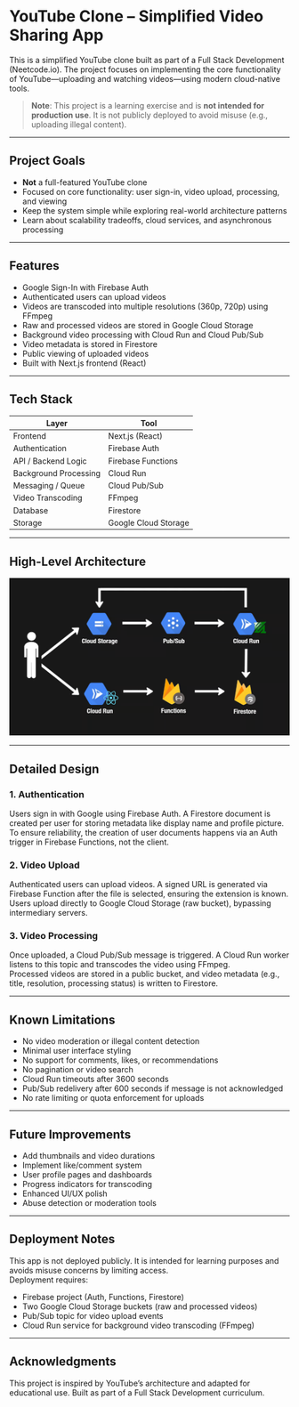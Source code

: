 # YouTube Clone – Simplified Video Sharing App

This is a simplified YouTube clone built as part of a Full Stack Development (Neetcode.io). The project focuses on implementing the core functionality of YouTube—uploading and watching videos—using modern cloud-native tools.

> **Note**: This project is a learning exercise and is **not intended for production use**. It is not publicly deployed to avoid misuse (e.g., uploading illegal content).

---

## Project Goals

- **Not** a full-featured YouTube clone
- Focused on core functionality: user sign-in, video upload, processing, and viewing
- Keep the system simple while exploring real-world architecture patterns
- Learn about scalability tradeoffs, cloud services, and asynchronous processing

---

## Features

- Google Sign-In with Firebase Auth  
- Authenticated users can upload videos  
- Videos are transcoded into multiple resolutions (360p, 720p) using FFmpeg  
- Raw and processed videos are stored in Google Cloud Storage  
- Background video processing with Cloud Run and Cloud Pub/Sub  
- Video metadata is stored in Firestore  
- Public viewing of uploaded videos  
- Built with Next.js frontend (React)

---

## Tech Stack

| Layer                  | Tool                          |
|------------------------|-------------------------------|
| Frontend               | Next.js (React)               |
| Authentication         | Firebase Auth                 |
| API / Backend Logic    | Firebase Functions            |
| Background Processing  | Cloud Run                     |
| Messaging / Queue      | Cloud Pub/Sub                 |
| Video Transcoding      | FFmpeg                        |
| Database               | Firestore                     |
| Storage                | Google Cloud Storage          |

---

## High-Level Architecture

![alt text](utils/image.png)

---

## Detailed Design

### 1. Authentication

Users sign in with Google using Firebase Auth. A Firestore document is created per user for storing metadata like display name and profile picture.  
To ensure reliability, the creation of user documents happens via an Auth trigger in Firebase Functions, not the client.

### 2. Video Upload

Authenticated users can upload videos. A signed URL is generated via Firebase Function after the file is selected, ensuring the extension is known.  
Users upload directly to Google Cloud Storage (raw bucket), bypassing intermediary servers.

### 3. Video Processing

Once uploaded, a Cloud Pub/Sub message is triggered. A Cloud Run worker listens to this topic and transcodes the video using FFmpeg.  
Processed videos are stored in a public bucket, and video metadata (e.g., title, resolution, processing status) is written to Firestore.

---

## Known Limitations

- No video moderation or illegal content detection
- Minimal user interface styling
- No support for comments, likes, or recommendations
- No pagination or video search
- Cloud Run timeouts after 3600 seconds
- Pub/Sub redelivery after 600 seconds if message is not acknowledged
- No rate limiting or quota enforcement for uploads

---

## Future Improvements

- Add thumbnails and video durations  
- Implement like/comment system  
- User profile pages and dashboards  
- Progress indicators for transcoding  
- Enhanced UI/UX polish  
- Abuse detection or moderation tools

---

## Deployment Notes

This app is not deployed publicly. It is intended for learning purposes and avoids misuse concerns by limiting access.  
Deployment requires:

- Firebase project (Auth, Functions, Firestore)
- Two Google Cloud Storage buckets (raw and processed videos)
- Pub/Sub topic for video upload events
- Cloud Run service for background video transcoding (FFmpeg)

---

## Acknowledgments

This project is inspired by YouTube’s architecture and adapted for educational use. Built as part of a Full Stack Development curriculum.
